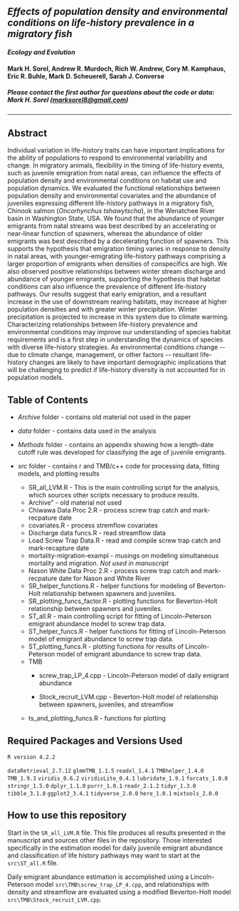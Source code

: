 ## *Effects of population density and environmental conditions on life-history prevalence in a migratory fish*  

#### *Ecology and Evolution*  

#### Mark H. Sorel, Andrew R. Murdoch, Rich W. Andrew, Cory M. Kamphaus, Eric R. Buhle, Mark D. Scheuerell, Sarah J. Converse  

##### Please contact the first author for questions about the code or data: Mark H. Sorel (marksorel8@gmail.com)  
_______________________________________________________________________________________

## Abstract

Individual variation in life-history traits can have important implications for the ability of populations to respond to environmental variability and change. In migratory animals, flexibility in the timing of life-history events, such as juvenile emigration from natal areas, can influence the effects of population density and environmental conditions on habitat use and population dynamics. We evaluated the functional relationships between population density and environmental covariates and the abundance of juveniles expressing different life-history pathways in a migratory fish, Chinook salmon (*Oncorhynchus tshawytscha*), in the Wenatchee River basin in Washington State, USA. We found that the abundance of younger emigrants from natal streams was best described by an accelerating or near-linear function of spawners, whereas the abundance of older emigrants was best described by a decelerating function of spawners. This supports the hypothesis that emigration timing varies in response to density in natal areas, with younger-emigrating life-history pathways comprising a larger proportion of emigrants when densities of conspecifics are high. We also observed positive relationships between winter stream discharge and abundance of younger emigrants, supporting the hypothesis that habitat conditions can also influence the prevalence of different life-history pathways. Our results suggest that early emigration, and a resultant increase in the use of downstream rearing habitats, may increase at higher population densities and with greater winter precipitation. Winter precipitation is projected to increase in this system due to climate warming. Characterizing relationships between life-history prevalence and environmental conditions may improve our understanding of species habitat requirements and is a first step in understanding the dynamics of species with diverse life-history strategies. As environmental conditions change -- due to climate change, management, or other factors -- resultant life-history changes are likely to have important demographic implications that will be challenging to predict if life-history diversity is not accounted for in population models.


## Table of Contents

-   *Archive* folder - contains old material not used in the paper

-   *data* folder - contains data used in the analysis

-   *Methods* folder - contains an appendix showing how a length-date cutoff rule was developed for classifying the age of juvenile emigrants.

-   *src* folder - contains r and TMB/c++ code for processing data, fitting models, and plotting results

    -   SR_all_LVM.R - This is the main controlling script for the analysis, which sources other scripts necessary to produce results.  
    -   Archive" - old material not used
    -   Chiwawa Data Proc 2.R - process screw trap catch and mark-recpature date
    -   covariates.R - process stremflow covariates
    -   Discharge data funcs.R - read streamflow data
    -   Load Screw Trap Data.R - read and compile screw trap catch and mark-recapture date
    -   mortality-migration-exampl - musings on modeling simultaneous mortality and migration. *Not used in manuscript*
    -   Nason White Data Proc 2.R - process screw trap catch and mark-recpature date for Nason and White River
    -   SR_helper_functions.R - helper functions for modeling of Beverton-Holt relationship between spawners and juveniles.
    -   SR_plotting_funcs_factor.R - plotting functions for Beverton-Holt relationship between spawners and juveniles.
    -   ST_all.R - main controlling script for fitting of Lincoln-Peterson emigrant abundance model to screw trap data.
    -   ST_helper_funcs.R - helper functions for fitting of Lincoln-Peterson model of emigrant abundance to screw trap data.
    -   ST_plotting_funcs.R - plotting functions for results of Lincoln-Peterson model of emigrant abundance to screw trap data.
    -   TMB
        -   screw_trap_LP_4.cpp - Lincoln-Peterson model of daily emigrant abundance

        -   Stock_recruit_LVM.cpp - Beverton-Holt model of relationship between spawners, juveniles, and streamflow
    -   ts_and_plotting_funcs.R - functions for plotting


## Required Packages and Versions Used

`R version 4.2.2`

`dataRetrieval_2.7.12` `glmmTMB_1.1.5` `readxl_1.4.1` `TMBhelper_1.4.0` `TMB_1.9.3` `viridis_0.6.2` `viridisLite_0.4.1` `lubridate_1.9.1` `forcats_1.0.0` `stringr_1.5.0` `dplyr_1.1.0` `purrr_1.0.1` `readr_2.1.2` `tidyr_1.3.0` `tibble_3.1.8` `ggplot2_3.4.1` `tidyverse_2.0.0` `here_1.0.1` `mixtools_2.0.0`


## How to use this repository
Start in the `SR_all_LVM.R` file. This file produces all results presented in the manuscript and sources other files in the repository. Those interested specifically in the estimation model for daily juvenile emigrant abundance and classification of life history pathways may want to start at the `src\ST_all.R` file.

Daily emigrant abundance estimation is accomplished using a Lincoln-Peterson model `src\TMB\screw_trap_LP_4.cpp`, and relationships with density and streamflow are evaluated using a modified Beverton-Holt model `src\TMB\Stock_recruit_LVM.cpp`.

